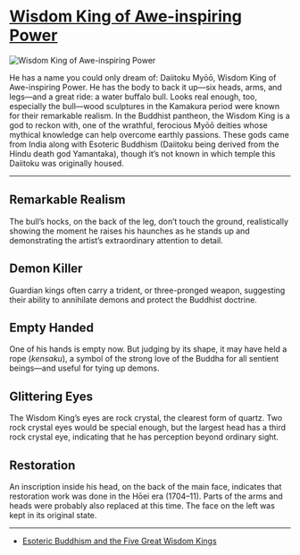 # [Wisdom King of Awe-inspiring Power](http://artsmia.github.io/griot/#/o/116725)
![Wisdom King of Awe-inspiring Power](http://api.artsmia.org/images/116725/large.jpg)

He has a name you could only dream of: Daiitoku Myōō, Wisdom King of Awe-inspiring Power. He has the body to back it up—six heads, arms, and legs—and a great ride: a water buffalo bull. Looks real enough, too, especially the bull—wood sculptures in the Kamakura period were known for their remarkable realism. In the Buddhist pantheon, the Wisdom King is a god to reckon with, one of the wrathful, ferocious Myōō deities whose mythical knowledge can help overcome earthly passions. These gods came from India along with Esoteric Buddhism (Daiitoku being derived from the Hindu death god Yamantaka), though it’s not known in which temple this Daiitoku was originally housed. 

---

## Remarkable Realism

The bull’s hocks, on the back of the leg, don’t touch the ground, realistically showing the moment he raises his haunches as he stands up and demonstrating the artist’s extraordinary attention to detail. 

## Demon Killer

Guardian kings often carry a trident, or three-pronged weapon, suggesting their ability to annihilate demons and protect the Buddhist doctrine.

## Empty Handed

One of his hands is empty now. But judging by its shape, it may have held a rope (*kensaku*), a symbol of the strong love of the Buddha for all sentient beings—and useful for tying up demons.

## Glittering Eyes

The Wisdom King’s eyes are rock crystal, the clearest form of quartz. Two rock crystal eyes would be special enough, but the largest head has a third rock crystal eye, indicating that he has perception beyond ordinary sight.

## Restoration

An inscription inside his head, on the back of the main face, indicates that restoration work was done in the Hōei era (1704–11). Parts of the arms and heads were probably also replaced at this time. The face on the left was kept in its original state. 

---

* [Esoteric Buddhism and the Five Great Wisdom Kings](../stories/esoteric-buddhism-and-the-five-great-wisdom-kings.md)
